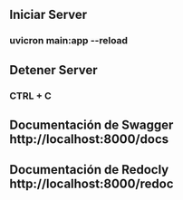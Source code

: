 ## Iniciar Server 
### uvicron main:app --reload

## Detener Server
### CTRL + C

## Documentación de Swagger http://localhost:8000/docs

## Documentación de Redocly http://localhost:8000/redoc